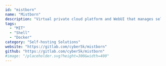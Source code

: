 ```yaml
---
id: "mistborn"
name: "Mistborn"
description: "Virtual private cloud platform and WebUI that manages self hosted services."
tags:
  - "MIT"
  - "Shell"
  - "Docker"
category: "Self-hosting Solutions"
website: "https://gitlab.com/cyber5k/mistborn"
github: "https://gitlab.com/cyber5k/mistborn"
#image: "/placeholder.svg?height=300&width=400"
---
```


